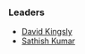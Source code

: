 ### Leaders
* [David Kingsly](mailto:david.kingsly@owasp.org)
* [Sathish Kumar](mailto:sarhish.kumar@owasp.org)
